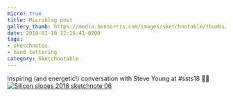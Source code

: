 ```yaml
---
micro: true
title: Microblog post
gallery_thumb: https://media.bennorris.com/images/sketchnotable/thumbs/silicon-slopes-2018-sketchnote-06.jpg
date: 2018-01-18 12:16:41-0700
tags:
- sketchnotes
- hand lettering
category: Sketchnotable
---
```


Inspiring (and energetic!) conversation with Steve Young at #ssts18 ✍🏼 [![Silicon slopes 2018 sketchnote 06](https://media.bennorris.com/images/sketchnotable/silicon-slopes-2018/silicon-slopes-2018-sketchnote-06.jpg)](https://media.bennorris.com/images/sketchnotable/silicon-slopes-2018/silicon-slopes-2018-sketchnote-06.jpg)